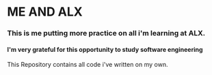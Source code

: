 # ME AND ALX


### This is me putting more practice on all i'm learning at ALX.


#### I'm very grateful for this opportunity to study software engineering

This Repository contains all code i've written on my own.
